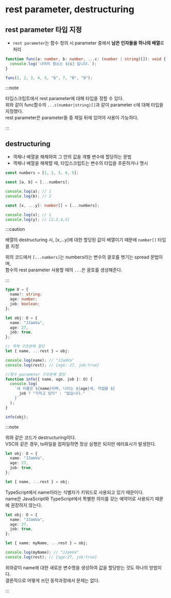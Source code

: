 # rest parameter, destructuring

## rest parameter 타입 지정

- `rest parameter`는 함수 정의 시 parameter 중에서 **남은 인자들을 하나의 배열**로 처리

```ts
function func(a: number, b: number, ...c: (number | string)[]): void {
  console.log(`나머지 원소는 ${c} 입니다.`);
}

func(1, 2, 3, 4, 5, "6", 7, "8", "9");
```

:::note

타입스크립트에서 rest parameter에 대해 타입을 정할 수 있다.<br/>
위와 같이 func함수의 `...c(number|string)[]`과 같이 parameter c에 대해 타입을 지정했다.<br/>
rest parameter은 parameter들 중 제일 뒤에 있어야 사용이 가능하다.

:::

## destructuring

- 객체나 배열을 해체하여 그 안의 값을 개별 변수에 할당하는 문법
- 객체나 배열을 해체할 때, 타입스크립트는 변수의 타입을 추론하거나 명시

```ts title="배열 해제
const numbers = [1, 2, 3, 4, 5];

const [a, b] = [...numbers];

console.log(a); // 1
console.log(b); // 2

const [x, ...y]: number[] = [...numbers];

console.log(x); // 1
console.log(y); // [2,3,4,5]
```

:::caution

배열의 destructuring 시, [x,...y]에 대한 할당된 값이 배열이기 때문에 `number[]` 타입을 지정<br/>

위의 코드에서 `[...numbers]`는 numbers라는 변수의 괄호를 벗기는 spread 문법이며,<br/>
함수의 rest parameter 사용할 때의 `...`은 괄호를 생성해준다.<br/>

:::

```ts title="객체 해제"
type O = {
  name?: string;
  age: number;
  job: boolean;
};

let obj: O = {
  name: "JJamVa",
  age: 27,
  job: true,
};

// 객체 구조분해 할당
let { name, ...rest } = obj;

console.log(name); // "JJamVa"
console.log(rest); // {age: 27, job:true}

//함수 parameter 구조분해 할당
function info({ name, age, job }: O) {
  console.log(
    `내 이름은 ${name}이며, 나이는 ${age}세, 직업을 ${
      job ? "가지고 있다" : "없습니다."
    }`
  );
}

info(obj);
```

:::note

위와 같은 코드가 destructuring이다.<br/>
VSC와 같은 경우, ts파일을 컴파일하면 정상 실행은 되지만 에러표시가 발생한다.<br/>

```ts
let obj: O = {
  name: "JJamVa",
  age: 27,
  job: true,
};

let { name, ...rest } = obj;
```

TypeScript에서 name이라는 식별자가 키워드로 사용되고 있기 때문이다.<br/>
name은 JavaScript와 TypeScript에서 특별한 의미를 갖는 예약어로 사용되기 때문에 권장하지 않는다.

```ts
let obj: O = {
  name: "JJamVa",
  age: 27,
  job: true,
};

let { name: myName, ...rest } = obj;

console.log(myName); // "JJamVa"
console.log(rest); // {age:27, job:true}
```

위와같이 name에 대한 새로운 변수명을 생성하여 값을 할당받는 것도 하나의 방법이다.<br/>
결론적으로 어떻게 쓰던 동작과정에서 문제는 없다.

:::
